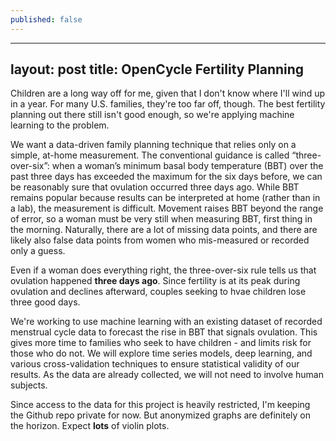 ```yaml
---
published: false
---
```

---
layout: post
title: OpenCycle Fertility Planning
---

Children are a long way off for me, given that I don't know where I'll wind up in a year. For many U.S. families, they're too far off, though. The best fertility planning out there still isn't good enough, so we're applying machine learning to the problem.

We want a data-driven family planning technique that relies only on a simple, at-home measurement. The conventional guidance is called “three-over-six”: when a woman’s minimum basal body temperature (BBT) over the past three days has exceeded the maximum for the six days before, we can be reasonably sure that ovulation occurred three days ago. While BBT remains popular because results can be interpreted at home (rather than in a lab), the measurement is difficult. Movement raises BBT beyond the range of error, so a woman must be very still when measuring BBT, first thing in the morning. Naturally, there are a lot of missing data points, and there are likely also false data points from women who mis-measured or recorded only a guess.

Even if a woman does everything right, the three-over-six rule tells us that ovulation happened **three days ago**. Since fertility is at its peak during ovulation and declines afterward, couples seeking to hvae children lose three good days.

We're working to use machine learning with an existing dataset of recorded menstrual cycle data to forecast the rise in BBT that signals ovulation. This gives more time to families who seek to have children - and limits risk for those who do not. We will explore time series models, deep learning, and various cross-validation techniques to ensure statistical validity of our results. As the data are already collected, we will not need to involve human subjects. 

Since access to the data for this project is heavily restricted, I'm keeping the Github repo private for now. But anonymized graphs are definitely on the horizon. Expect **lots** of violin plots.